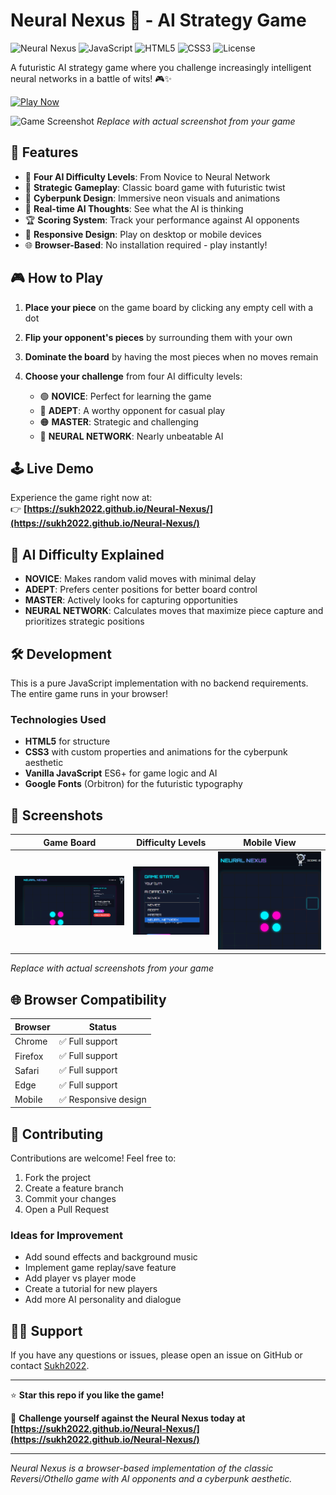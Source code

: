# Neural Nexus 🧠 - AI Strategy Game

![Neural Nexus](https://img.shields.io/badge/Version-1.0.0-00f3ff) ![JavaScript](https://img.shields.io/badge/JavaScript-ES6%2B-yellow) ![HTML5](https://img.shields.io/badge/HTML5-Complete-orange) ![CSS3](https://img.shields.io/badge/CSS3-Styled-blue) ![License](https://img.shields.io/badge/License-MIT-purple)

A futuristic AI strategy game where you challenge increasingly intelligent neural networks in a battle of wits! 🎮✨

[![Play Now](https://img.shields.io/badge/Play-Now-00f3ff?style=for-the-badge&logo=game)](https://sukh2022.github.io/Neural-Nexus/)

![Game Screenshot](https://i.imgur.com/placeholder.png) 
*Replace with actual screenshot from your game*

## 🚀 Features

- 🤖 **Four AI Difficulty Levels**: From Novice to Neural Network
- 🎯 **Strategic Gameplay**: Classic board game with futuristic twist
- 🎨 **Cyberpunk Design**: Immersive neon visuals and animations
- 💭 **Real-time AI Thoughts**: See what the AI is thinking
- 🏆 **Scoring System**: Track your performance against AI opponents
- 📱 **Responsive Design**: Play on desktop or mobile devices
- 🌐 **Browser-Based**: No installation required - play instantly!

## 🎮 How to Play

1. **Place your piece** on the game board by clicking any empty cell with a dot
2. **Flip your opponent's pieces** by surrounding them with your own
3. **Dominate the board** by having the most pieces when no moves remain
4. **Choose your challenge** from four AI difficulty levels:

   - 🟢 **NOVICE**: Perfect for learning the game
   - 🔵 **ADEPT**: A worthy opponent for casual play
   - 🟠 **MASTER**: Strategic and challenging
   - 🔴 **NEURAL NETWORK**: Nearly unbeatable AI

## 🕹️ Live Demo

Experience the game right now at:  
👉 **[https://sukh2022.github.io/Neural-Nexus/](https://sukh2022.github.io/Neural-Nexus/)**

## 🧠 AI Difficulty Explained

- **NOVICE**: Makes random valid moves with minimal delay
- **ADEPT**: Prefers center positions for better board control
- **MASTER**: Actively looks for capturing opportunities
- **NEURAL NETWORK**: Calculates moves that maximize piece capture and prioritizes strategic positions

## 🛠️ Development

This is a pure JavaScript implementation with no backend requirements. The entire game runs in your browser!

### Technologies Used
- **HTML5** for structure
- **CSS3** with custom properties and animations for the cyberpunk aesthetic
- **Vanilla JavaScript** ES6+ for game logic and AI
- **Google Fonts** (Orbitron) for the futuristic typography


## 📸 Screenshots

| Game Board | Difficulty Levels | Mobile View |
|------------|-------------|-------------|
| ![Gameplay](img/desktop.png) | ![AI Difficulty Levels](img/difficulty.png) | ![Mobile View](img/mobile.png) |

*Replace with actual screenshots from your game*

## 🌐 Browser Compatibility

| Browser | Status |
|---------|--------|
| Chrome  | ✅ Full support |
| Firefox | ✅ Full support |
| Safari  | ✅ Full support |
| Edge    | ✅ Full support |
| Mobile  | ✅ Responsive design |

## 🤝 Contributing

Contributions are welcome! Feel free to:
1. Fork the project
2. Create a feature branch
3. Commit your changes
4. Open a Pull Request

### Ideas for Improvement
- Add sound effects and background music
- Implement game replay/save feature
- Add player vs player mode
- Create a tutorial for new players
- Add more AI personality and dialogue


## 🙋‍♂️ Support

If you have any questions or issues, please open an issue on GitHub or contact [Sukh2022](https://github.com/Sukh2022).

---

⭐ **Star this repo if you like the game!**

🧠 **Challenge yourself against the Neural Nexus today at [https://sukh2022.github.io/Neural-Nexus/](https://sukh2022.github.io/Neural-Nexus/)**

---

*Neural Nexus is a browser-based implementation of the classic Reversi/Othello game with AI opponents and a cyberpunk aesthetic.*